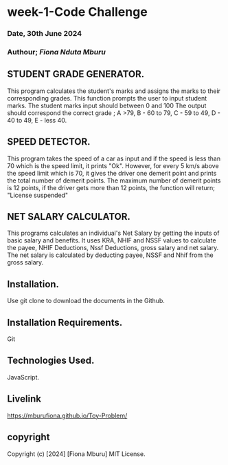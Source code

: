 # week-1-Code Challenge

### Date, 30th June 2024

### Authour; *Fiona Nduta Mburu*

## STUDENT GRADE GENERATOR.
This program calculates the student's marks and assigns the marks to their corresponding grades.
This  function  prompts the user to input student marks.
The student marks input should between 0 and 100
The output should correspond the correct grade ;
                A >79,
                B - 60 to 79,
                C - 59 to 49,
                D - 40 to 49,
                E - less 40.


## SPEED DETECTOR.
This program takes the speed of a car as input and if the speed is less than 70 which is the speed limit, it prints "Ok".
However, for every 5 km/s above the speed limit which is 70, it gives the driver one demerit point and prints the total number of demerit points.
The maximum number of demerit points is 12 points, if the driver gets more than 12 points, the function will return; "License suspended"


## NET SALARY CALCULATOR.
This programs calculates an individual's Net Salary by getting the inputs of basic salary and benefits.
It uses KRA, NHIF and NSSF values to calculate the payee, NHIF Deductions, Nssf Deductions, gross salary and net salary.
The net salary is calculated by deducting payee, NSSF and Nhif from the gross salary.

## Installation.
Use git clone to download the documents in the Github.

## Installation Requirements.
Git

## Technologies Used.
JavaScript.

## Livelink
 https://mburufiona.github.io/Toy-Problem/
 
## copyright 
Copyright (c) [2024] [Fiona Mburu]
MIT License.

